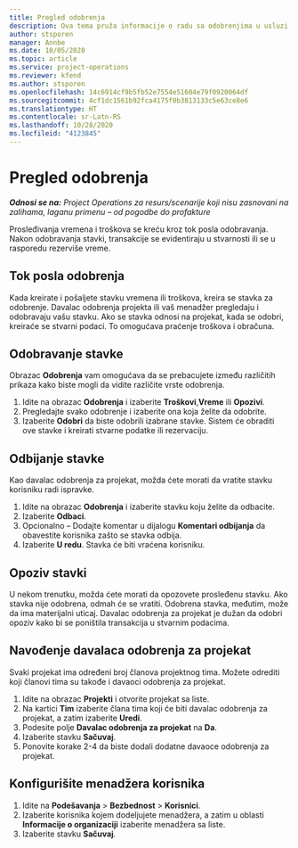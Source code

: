 ```yaml
---
title: Pregled odobrenja
description: Ova tema pruža informacije o radu sa odobrenjima u usluzi Project Operations.
author: stsporen
manager: Annbe
ms.date: 10/05/2020
ms.topic: article
ms.service: project-operations
ms.reviewer: kfend
ms.author: stsporen
ms.openlocfilehash: 14c6914cf9b5fb52e7554e51604e79f0920064df
ms.sourcegitcommit: 4cf1dc1561b92fca4175f0b3813133c5e63ce8e6
ms.translationtype: HT
ms.contentlocale: sr-Latn-RS
ms.lasthandoff: 10/28/2020
ms.locfileid: "4123845"
---
```

# <a name="approvals-overview"></a>Pregled odobrenja

_**Odnosi se na:** Project Operations za resurs/scenarije koji nisu zasnovani na zalihama, laganu primenu – od pogodbe do profakture_

Prosleđivanja vremena i troškova se kreću kroz tok posla odobravanja. Nakon odobravanja stavki, transakcije se evidentiraju u stvarnosti ili se u rasporedu rezerviše vreme.

## <a name="approvals-workflow"></a>Tok posla odobrenja
Kada kreirate i pošaljete stavku vremena ili troškova, kreira se stavka za odobrenje. Davalac odobrenja projekta ili vaš menadžer pregledaju i odobravaju vašu stavku. Ako se stavka odnosi na projekat, kada se odobri, kreiraće se stvarni podaci. To omogućava praćenje troškova i obračuna. 

## <a name="approve-an-entry"></a>Odobravanje stavke
Obrazac **Odobrenja** vam omogućava da se prebacujete između različitih prikaza kako biste mogli da vidite različite vrste odobrenja.
  
1. Idite na obrazac **Odobrenja** i izaberite **Troškovi**,**Vreme** ili **Opozivi**.
2. Pregledajte svako odobrenje i izaberite ona koja želite da odobrite.
3. Izaberite **Odobri** da biste odobrili izabrane stavke.
Sistem će obraditi ove stavke i kreirati stvarne podatke ili rezervaciju.

## <a name="reject-an-entry"></a>Odbijanje stavke
Kao davalac odobrenja za projekat, možda ćete morati da vratite stavku korisniku radi ispravke.
  
1. Idite na obrazac **Odobrenja** i izaberite stavku koju želite da odbacite. 
2. Izaberite **Odbaci**.
3. Opcionalno – Dodajte komentar u dijalogu **Komentari odbijanja** da obavestite korisnika zašto se stavka odbija.
4. Izaberite **U redu**. Stavka će biti vraćena korisniku.
  
## <a name="recall-entries"></a>Opoziv stavki
U nekom trenutku, možda ćete morati da opozovete prosleđenu stavku. Ako stavka nije odobrena, odmah će se vratiti. Odobrena stavka, međutim, može da ima materijalni uticaj. Davalac odobrenja za projekat je dužan da odobri opoziv kako bi se poništila transakcija u stvarnim podacima.

## <a name="specify-project-approvers"></a>Navođenje davalaca odobrenja za projekat
Svaki projekat ima određeni broj članova projektnog tima. Možete odrediti koji članovi tima su takođe i davaoci odobrenja za projekat.

1. Idite na obrazac **Projekti** i otvorite projekat sa liste.
2. Na kartici **Tim** izaberite člana tima koji će biti davalac odobrenja za projekat, a zatim izaberite **Uredi**.
3. Podesite polje **Davalac odobrenja za projekat** na **Da**.
4. Izaberite stavku **Sačuvaj**.
5. Ponovite korake 2-4 da biste dodali dodatne davaoce odobrenja za projekat.

## <a name="configure-the-users-manager"></a>Konfigurišite menadžera korisnika

1. Idite na **Podešavanja** > **Bezbednost** > **Korisnici**.
2. Izaberite korisnika kojem dodeljujete menadžera, a zatim u oblasti **Informacije o organizaciji** izaberite menadžera sa liste. 
3. Izaberite stavku **Sačuvaj**.


